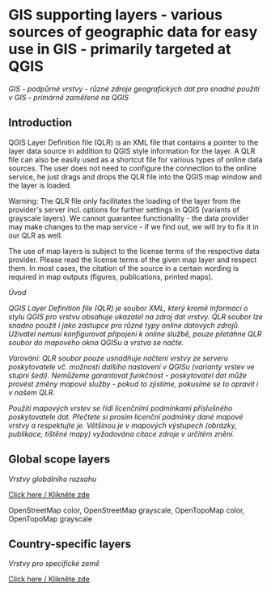 # GIS supporting layers - various sources of geographic data for easy use in GIS - primarily targeted at QGIS 

*GIS - podpůrné vrstvy - různé zdroje geografických dat pro snadné použití v GIS - primárně zaměřené na QGIS*

## Introduction

QGIS Layer Definition file (QLR) is an XML file that contains a pointer to the layer data source in addition to QGIS style information for the layer. A QLR file can also be easily used as a shortcut file for various types of online data sources. The user does not need to configure the connection to the online service, he just drags and drops the QLR file into the QGIS map window and the layer is loaded.

Warning: The QLR file only facilitates the loading of the layer from the provider's server incl. options for further settings in QGIS (variants of grayscale layers). We cannot guarantee functionality - the data provider may make changes to the map service - if we find out, we will try to fix it in our QLR as well.

The use of map layers is subject to the license terms of the respective data provider. Please read the license terms of the given map layer and respect them. In most cases, the citation of the source in a certain wording is required in map outputs  (figures, publications, printed maps).

*Úvod*

*QGIS Layer Definition file (QLR) je soubor XML, který kromě informací o stylu QGIS pro vrstvu obsahuje ukazatel na zdroj dat vrstvy. QLR soubor lze snadno použít i jako zástupce pro různé typy online datových zdrojů. Uživatel nemusí konfigurovat připojení k online službě, pouze přetáhne QLR soubor do mapového okna QGISu a vrstva se načte.*

*Varování: QLR soubor pouze usnadňuje načtení vrstvy ze serveru poskytovatele vč. možnosti dalšího nastavení v QGISu (varianty vrstev ve stupní šedi). Nemůžeme garantovat funkčnost - poskytovatel dat může provést změny mapové služby - pokud to zjistíme, pokusíme se to opravit i v našem QLR.*

*Použití mapových vrstev se řídí licenčními podmínkami příslušného poskytovatele dat. Přečtete si prosím licenční podmínky dané mapové vrstvy a respektujte je. Většinou je v mapových výstupech (obrázky, publikace, tištěné mapy) vyžadována citace zdroje v určitém znění.*

## Global scope layers

*Vrstvy globálního rozsahu*

[Click here / Klikněte zde](https://github.com/juhele/opengeodata/tree/master/GIS_supporting_layers/GIS_layers_1_global)

OpenStreetMap color, OpenStreetMap grayscale, OpenTopoMap color, OpenTopoMap grayscale


## Country-specific layers

*Vrstvy pro specifické země*

[Click here / Klikněte zde](https://github.com/juhele/opengeodata/tree/master/GIS_supporting_layers/GIS_layers_1_global)
